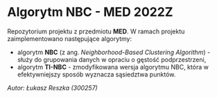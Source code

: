 # Algorytm NBC - MED 2022Z

Repozytorium projektu z przedmiotu **MED**. W ramach projektu zaimplementowano następujące algorytmy:
- algorytm **NBC** (z ang. _Neighborhood-Based Clustering Algorithm_) - służy do grupowania danych w opraciu o gęstość podprzestrzeni,
- algorytm **TI-NBC** - zmodyfikowana wersja algorytmu NBC, która w efektywniejszy sposób wyznacza sąsiedztwa punktów.

_Autor: Łukasz Reszka (300257)_
